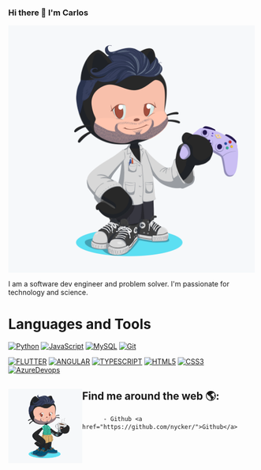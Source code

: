 ### Hi there 👋 I'm Carlos
<img src="https://raw.githubusercontent.com/nycker/nycker/master/octo-nycker.png" align="center" width=500 >

I am a software dev engineer and problem solver. I'm passionate for technology and science. 

# Languages and Tools
[![Python](https://img.shields.io/badge/-Python-black?style=flat&logo=python&link=https://github.com/nycker)](https://github.com/nycker) 
[![JavaScript](https://img.shields.io/badge/-JavaScript-black?style=flat&logo=javascript&link=https://github.com/nycker)](https://github.com/nycker) 
[![MySQL](https://img.shields.io/badge/-MySQL-black?style=flat&logo=mysql&link=https://github.com/nycker)](https://github.com/nycker)
[![Git](https://img.shields.io/badge/-Git-black?style=flat&logo=git&link=https://github.com/nycker)](https://github.com/nycker) 

[![FLUTTER](https://img.shields.io/badge/Flutter-02569B?style=for-the-badge&logo=flutter&logoColor=white&link=https://github.com/nycker)](https://github.com/nycker) 
[![ANGULAR](https://img.shields.io/badge/Angular-DD0031?style=for-the-badge&logo=angular&logoColor=white&link=https://github.com/nycker)](https://github.com/nycker) 
[![TYPESCRIPT](https://img.shields.io/badge/TypeScript-007ACC?style=for-the-badge&logo=typescript&logoColor=white&link=https://github.com/nycker)](https://github.com/nycker) 
[![HTML5](https://img.shields.io/badge/-HTML5-E34F26?style=flat&logo=html5&logoColor=white&link=https://github.com/nycker)](https://github.com/nycker) 
[![CSS3](https://img.shields.io/badge/-CSS3-1572B6?style=flat&logo=css3&link=https://github.com/nycker)](https://github.com/nycker) 
[![AzureDevops](https://img.shields.io/badge/-AzureDevops-0175C2?style=flat&logo=azureDevops&link=https://github.com/nycker)](https://github.com/nycker) 

## Find me around the web 🌎: <img src="https://raw.githubusercontent.com/nycker/nycker/master/octo-nycker-coffee.png" align="left" width=150>
          - Github <a href="https://github.com/nycker/">Github</a>

<!--
**nycker/nycker** is a ✨ _special_ ✨ repository because its `README.md` (this file) appears on your GitHub profile.

Here are some ideas to get you started:

- 🔭 I’m currently working on ...
- 🌱 I’m currently learning ...
- 👯 I’m looking to collaborate on ...
- 🤔 I’m looking for help with ...
- 💬 Ask me about ...
- 📫 How to reach me: ...
- 😄 Pronouns: ...
- ⚡ Fun fact: ...
-->

